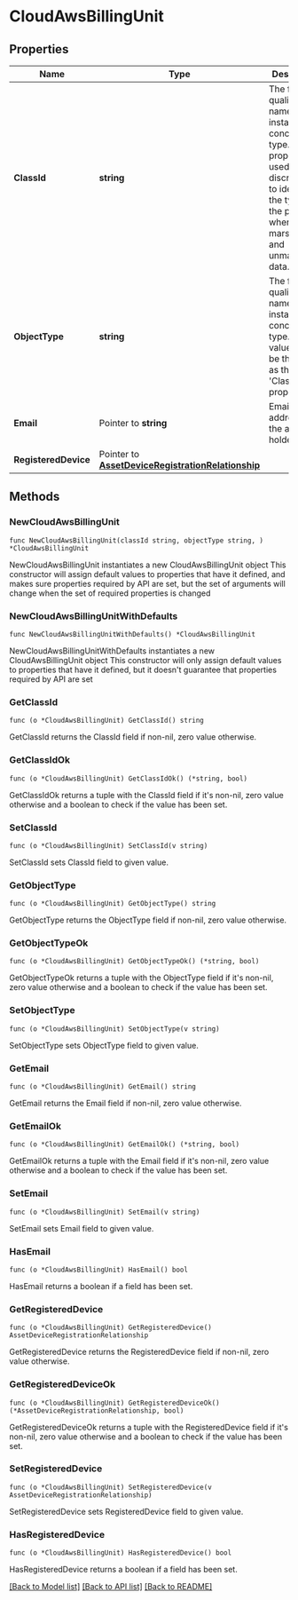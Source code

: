 # CloudAwsBillingUnit

## Properties

Name | Type | Description | Notes
------------ | ------------- | ------------- | -------------
**ClassId** | **string** | The fully-qualified name of the instantiated, concrete type. This property is used as a discriminator to identify the type of the payload when marshaling and unmarshaling data. | [default to "cloud.AwsBillingUnit"]
**ObjectType** | **string** | The fully-qualified name of the instantiated, concrete type. The value should be the same as the &#39;ClassId&#39; property. | [default to "cloud.AwsBillingUnit"]
**Email** | Pointer to **string** | Email address of the account holder. | [optional] [readonly] 
**RegisteredDevice** | Pointer to [**AssetDeviceRegistrationRelationship**](AssetDeviceRegistrationRelationship.md) |  | [optional] 

## Methods

### NewCloudAwsBillingUnit

`func NewCloudAwsBillingUnit(classId string, objectType string, ) *CloudAwsBillingUnit`

NewCloudAwsBillingUnit instantiates a new CloudAwsBillingUnit object
This constructor will assign default values to properties that have it defined,
and makes sure properties required by API are set, but the set of arguments
will change when the set of required properties is changed

### NewCloudAwsBillingUnitWithDefaults

`func NewCloudAwsBillingUnitWithDefaults() *CloudAwsBillingUnit`

NewCloudAwsBillingUnitWithDefaults instantiates a new CloudAwsBillingUnit object
This constructor will only assign default values to properties that have it defined,
but it doesn't guarantee that properties required by API are set

### GetClassId

`func (o *CloudAwsBillingUnit) GetClassId() string`

GetClassId returns the ClassId field if non-nil, zero value otherwise.

### GetClassIdOk

`func (o *CloudAwsBillingUnit) GetClassIdOk() (*string, bool)`

GetClassIdOk returns a tuple with the ClassId field if it's non-nil, zero value otherwise
and a boolean to check if the value has been set.

### SetClassId

`func (o *CloudAwsBillingUnit) SetClassId(v string)`

SetClassId sets ClassId field to given value.


### GetObjectType

`func (o *CloudAwsBillingUnit) GetObjectType() string`

GetObjectType returns the ObjectType field if non-nil, zero value otherwise.

### GetObjectTypeOk

`func (o *CloudAwsBillingUnit) GetObjectTypeOk() (*string, bool)`

GetObjectTypeOk returns a tuple with the ObjectType field if it's non-nil, zero value otherwise
and a boolean to check if the value has been set.

### SetObjectType

`func (o *CloudAwsBillingUnit) SetObjectType(v string)`

SetObjectType sets ObjectType field to given value.


### GetEmail

`func (o *CloudAwsBillingUnit) GetEmail() string`

GetEmail returns the Email field if non-nil, zero value otherwise.

### GetEmailOk

`func (o *CloudAwsBillingUnit) GetEmailOk() (*string, bool)`

GetEmailOk returns a tuple with the Email field if it's non-nil, zero value otherwise
and a boolean to check if the value has been set.

### SetEmail

`func (o *CloudAwsBillingUnit) SetEmail(v string)`

SetEmail sets Email field to given value.

### HasEmail

`func (o *CloudAwsBillingUnit) HasEmail() bool`

HasEmail returns a boolean if a field has been set.

### GetRegisteredDevice

`func (o *CloudAwsBillingUnit) GetRegisteredDevice() AssetDeviceRegistrationRelationship`

GetRegisteredDevice returns the RegisteredDevice field if non-nil, zero value otherwise.

### GetRegisteredDeviceOk

`func (o *CloudAwsBillingUnit) GetRegisteredDeviceOk() (*AssetDeviceRegistrationRelationship, bool)`

GetRegisteredDeviceOk returns a tuple with the RegisteredDevice field if it's non-nil, zero value otherwise
and a boolean to check if the value has been set.

### SetRegisteredDevice

`func (o *CloudAwsBillingUnit) SetRegisteredDevice(v AssetDeviceRegistrationRelationship)`

SetRegisteredDevice sets RegisteredDevice field to given value.

### HasRegisteredDevice

`func (o *CloudAwsBillingUnit) HasRegisteredDevice() bool`

HasRegisteredDevice returns a boolean if a field has been set.


[[Back to Model list]](../README.md#documentation-for-models) [[Back to API list]](../README.md#documentation-for-api-endpoints) [[Back to README]](../README.md)


